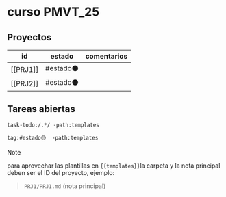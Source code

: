 # curso PMVT_25


## Proyectos

| id       | estado   | comentarios |
| -------- | -------- | ----------- |
| [[PRJ1]] | #estado⚫ |             |
| [[PRJ2]] | #estado⚫ |             |
## Tareas abiertas

```query
task-todo:/.*/ -path:templates
```


```query
tag:#estado🟡  -path:templates
```


>[!note]
 para aprovechar las plantillas en `{{templates}}`la carpeta y la nota principal deben ser el ID del proyecto, ejemplo:
 > `PRJ1/PRJ1.md` (nota principal)
 
